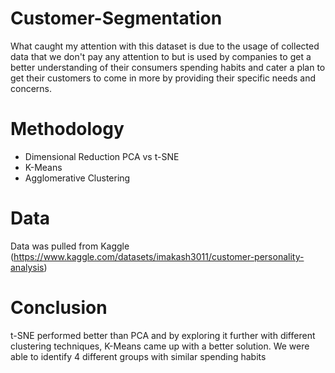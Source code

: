 # Customer-Segmentation

What caught my attention with this dataset is due to the usage of collected data that we don't pay any attention to but is used by companies to get a better understanding of their consumers spending habits and cater a plan to get their customers to come in more by providing their specific needs and concerns.

# Methodology
* Dimensional Reduction PCA vs t-SNE
* K-Means
* Agglomerative Clustering

# Data
Data was pulled from Kaggle (https://www.kaggle.com/datasets/imakash3011/customer-personality-analysis)

# Conclusion

t-SNE performed better than PCA and by exploring it further with different clustering techniques, K-Means came up with a better solution. We were able to identify 4 different groups with similar spending habits
